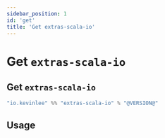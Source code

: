 ```yaml
---
sidebar_position: 1
id: 'get'
title: 'Get extras-scala-io'
---
```


# Get `extras-scala-io`
## Get `extras-scala-io`
```scala
"io.kevinlee" %% "extras-scala-io" % "@VERSION@"
```


## Usage
